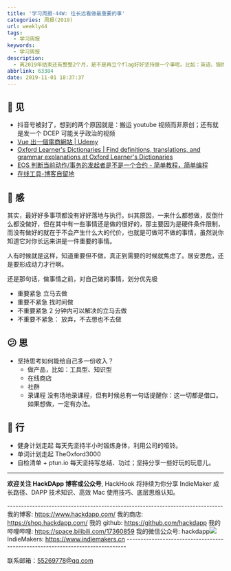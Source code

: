 ```yaml
---
title: '学习周报-44W: 往长远看做最重要的事'
categories: 周报(2019)
url: weekly44
tags:
  - 学习周报
keywords:
  - 学习周报
description:
  - 离2019年结束还有整整2个月，是不是再立个flag好好坚持做一个事呢。比如：英语、锻炼、课件视频。
abbrlink: 63384
date: 2019-11-01 18:37:37
---
```


## 👀️ 见

- 抖音号被封了，想到的两个原因就是：搬运 youtube 视频而非原创；还有就是发一个 DCEP 可能关乎政治的视频
- [Vue 出一個電商網站 | Udemy](https://www.udemy.com/course/vue-hexschool/)
- [Oxford Learner's Dictionaries | Find definitions, translations, and grammar explanations at Oxford Learner's Dictionaries](https://www.oxfordlearnersdictionaries.com/)
- [EOS 判断当前动作/事务的发起者是不是一个合约 - 简单教程，简单编程](https://www.twle.cn/t/514)
- [在线工具-博客自留地](https://bkzld.com/tcat/webtool/)

## 🌱 感

其实，最好好多事项都没有好好落地与执行。纠其原因，一来什么都想做，反倒什么都没做好，但在其中有一些事情还是做的很好的，那主要因为是硬件条件限制，而没有做好的就在于不会产生什么大的代价，也就是可做可不做的事情，虽然说你知道它对你长远来讲是一件重要的事情。

人有时候就是这样，知道重要但不做，真正到需要的时候就焦虑了。居安思危，还是要形成动力才行啊。

还是那句话，做事情之前，对自己做的事情，划分优先极

- 重要紧急
  立马去做
- 重要不紧急
  找时间做
- 不重要紧急
  2 分钟内可以解决的立马去做
- 不重要不紧急：
  放弃，不去想也不去做

## 😕️ 思

- 坚持思考如何能给自己多一份收入？
  - 做产品，比如：工具型、知识型
  - 在线商店
  - 社群
  - 录课程
    没有场地录课程，但有时候总有一句话提醒你：这一切都是借口。如果想做，一定有办法。

## 👟 行

- 健身计划走起
  每天先坚持半小时锻炼身体，利用公司的哑铃。
- 单词计划走起
  TheOxford3000
- 自检清单 + ptun.io
  每天坚持写总结、功过；坚持分享一些好玩的玩意儿。

---

**欢迎关注 HackDApp 博客或公众号**, HackHook 将持续为你分享 IndieMaker 成长路径、DAPP 技术知识、高效 Mac 使用技巧、底层思维认知。

\-\-\-\-\-\-\-\-\-\-\-\-\-\-\-\-\-\-\-\-\-\-\-\-\-\-\-\-\-\-\-\-\-\-\-\-\-\-\-\-\-\-\-\-\-\-\-\-\-\-\-\-\-\-\-\-\-\-\-\-\-\-\-\-\-\-\-\-\-\-\-\-\-\-\-\-\-\-
我的博客: https://www.hackdapp.com/
我的商店: https://shop.hackdapp.com/
我的 github: https://github.com/hackdapp
我的哔哩哔哩: https://space.bilibili.com/17360859
我的微信公众号: hackdapp![](http://cdn.hackdapp.com/2019-04-03-mysign.jpg)
IndieMakers: https://www.indiemakers.cn
\-\-\-\-\-\-\-\-\-\-\-\-\-\-\-\-\-\-\-\-\-\-\-\-\-\-\-\-\-\-\-\-\-\-\-\-\-\-\-\-\-\-\-\-\-\-\-\-\-\-\-\-\-\-\-\-\-\-\-\-\-\-\-\-\-\-\-\-\-\-\-\-\-\-\-\-\-\-

联系邮箱：55269778@qq.com
